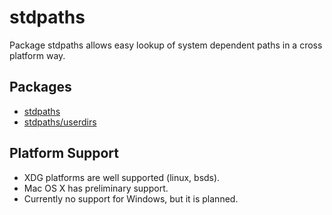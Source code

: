 stdpaths
========

Package stdpaths allows easy lookup of system dependent paths in a cross
platform way.

Packages
--------

* [stdpaths](http://godoc.org/github.com/rkoesters/stdpaths)
* [stdpaths/userdirs](http://godoc.org/github.com/rkoesters/stdpaths/userdirs)

Platform Support
----------------

* XDG platforms are well supported (linux, bsds).
* Mac OS X has preliminary support.
* Currently no support for Windows, but it is planned.
